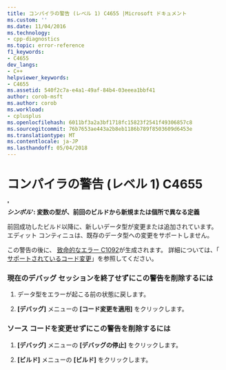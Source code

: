 ```yaml
---
title: コンパイラの警告 (レベル 1) C4655 |Microsoft ドキュメント
ms.custom: ''
ms.date: 11/04/2016
ms.technology:
- cpp-diagnostics
ms.topic: error-reference
f1_keywords:
- C4655
dev_langs:
- C++
helpviewer_keywords:
- C4655
ms.assetid: 540f2c7a-e4a1-49af-84b4-03eeea1bbf41
author: corob-msft
ms.author: corob
ms.workload:
- cplusplus
ms.openlocfilehash: 6011bf3a2a3bf1718fc15823f2541f49306857c8
ms.sourcegitcommit: 76b7653ae443a2b8eb1186b789f8503609d6453e
ms.translationtype: MT
ms.contentlocale: ja-JP
ms.lasthandoff: 05/04/2018
---
```

# <a name="compiler-warning-level-1-c4655"></a>コンパイラの警告 (レベル 1) C4655
**'**   
 ***シンボル*': 変数の型が、前回のビルドから新規または個所で異なる定義**  
  
 前回成功したビルド以降に、新しいデータ型が変更または追加されています。 エディット コンティニュは、既存のデータ型への変更をサポートしません。  
  
 この警告の後に、 [致命的なエラー C1092](../../error-messages/compiler-errors-1/fatal-error-c1092.md)が生成されます。 詳細については、「 [サポートされているコード変更](/visualstudio/debugger/supported-code-changes-cpp)」を参照してください。  
  
### <a name="to-remove-this-warning-without-ending-the-current-debug-session"></a>現在のデバッグ セッションを終了せずにこの警告を削除するには  
  
1.  データ型をエラーが起こる前の状態に戻します。  
  
2.  **[デバッグ]** メニューの **[コード変更を適用]** をクリックします。  
  
### <a name="to-remove-this-warning-without-changing-your-source-code"></a>ソース コードを変更せずにこの警告を削除するには  
  
1.  **[デバッグ]** メニューの **[デバッグの停止]** をクリックします。  
  
2.  **[ビルド]** メニューの **[ビルド]** をクリックします。
